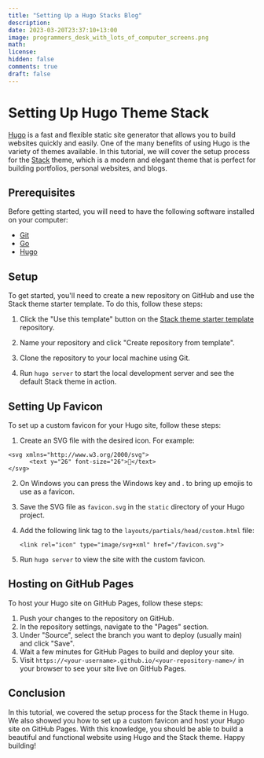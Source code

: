 ```yaml
---
title: "Setting Up a Hugo Stacks Blog"
description: 
date: 2023-03-20T23:37:10+13:00
image: programmers_desk_with_lots_of_computer_screens.png
math: 
license: 
hidden: false
comments: true
draft: false
---
```


# Setting Up Hugo Theme Stack

[Hugo](https://gohugo.io/) is a fast and flexible static site generator that allows you to build websites quickly and easily. One of the many benefits of using Hugo is the variety of themes available. In this tutorial, we will cover the setup process for the [Stack](https://github.com/CaiJimmy/hugo-theme-stack) theme, which is a modern and elegant theme that is perfect for building portfolios, personal websites, and blogs.

## Prerequisites

Before getting started, you will need to have the following software installed on your computer:

- [Git](https://git-scm.com/)
- [Go](https://golang.org/)
- [Hugo](https://gohugo.io/)

## Setup

To get started, you'll need to create a new repository on GitHub and use the Stack theme starter template. To do this, follow these steps:

1. Click the "Use this template" button on the [Stack theme starter template](https://github.com/CaiJimmy/hugo-theme-stack-starter) repository.

2. Name your repository and click "Create repository from template".

3. Clone the repository to your local machine using Git.

4. Run `hugo server` to start the local development server and see the default Stack theme in action.


## Setting Up Favicon

To set up a custom favicon for your Hugo site, follow these steps:

1. Create an SVG file with the desired icon. For example:


```
<svg xmlns="http://www.w3.org/2000/svg">
      <text y="26" font-size="26">🥝</text>
</svg>
```

2. On Windows you can press the Windows key and . to bring up emojis to use as a favicon.
3. Save the SVG file as `favicon.svg` in the `static` directory of your Hugo project.
5. Add the following link tag to the `layouts/partials/head/custom.html` file:

    ```<link rel="icon" type="image/svg+xml" href="/favicon.svg">```

4. Run `hugo server` to view the site with the custom favicon.

## Hosting on GitHub Pages

To host your Hugo site on GitHub Pages, follow these steps:

1. Push your changes to the repository on GitHub.
2. In the repository settings, navigate to the "Pages" section.
3. Under "Source", select the branch you want to deploy (usually main) and click "Save".
4. Wait a few minutes for GitHub Pages to build and deploy your site.
5. Visit ```https://<your-username>.github.io/<your-repository-name>/``` in your browser to see your site live on GitHub Pages.

## Conclusion

In this tutorial, we covered the setup process for the Stack theme in Hugo. We also showed you how to set up a custom favicon and host your Hugo site on GitHub Pages. With this knowledge, you should be able to build a beautiful and functional website using Hugo and the Stack theme. Happy building!